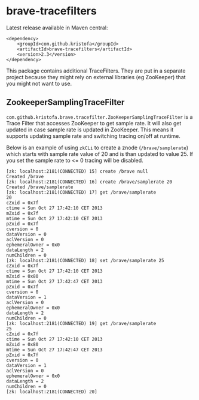 # brave-tracefilters #

Latest release available in Maven central:

    <dependency>
        <groupId>com.github.kristofa</groupId>
        <artifactId>brave-tracefilters</artifactId>
        <version>2.3</version>
    </dependency>


This package contains additional TraceFilters. They are put in a separate project because
they might rely on external libraries (eg ZooKeeper) that you might not want to use.

## ZookeeperSamplingTraceFilter ##

`com.github.kristofa.brave.tracefilter.ZooKeeperSamplingTraceFilter` is a Trace Filter 
that accesses ZooKeeper to get sample rate. It will also get updated in case sample rate
is updated in ZooKeeper. This means it supports updating sample rate and switching tracing on/off at runtime.

Below is an example of using `zkCLi` to create a znode (`/brave/samplerate`) which starts with sample rate 
value of 20 and is than updated to value 25. If you set the sample rate to <= 0 tracing will be disabled.


    [zk: localhost:2181(CONNECTED) 15] create /brave null
    Created /brave
    [zk: localhost:2181(CONNECTED) 16] create /brave/samplerate 20
    Created /brave/samplerate
    [zk: localhost:2181(CONNECTED) 17] get /brave/samplerate
    20
    cZxid = 0x7f
    ctime = Sun Oct 27 17:42:10 CET 2013
    mZxid = 0x7f
    mtime = Sun Oct 27 17:42:10 CET 2013
    pZxid = 0x7f
    cversion = 0
    dataVersion = 0
    aclVersion = 0
    ephemeralOwner = 0x0
    dataLength = 2
    numChildren = 0
    [zk: localhost:2181(CONNECTED) 18] set /brave/samplerate 25
    cZxid = 0x7f
    ctime = Sun Oct 27 17:42:10 CET 2013
    mZxid = 0x80
    mtime = Sun Oct 27 17:42:47 CET 2013
    pZxid = 0x7f
    cversion = 0
    dataVersion = 1
    aclVersion = 0
    ephemeralOwner = 0x0
    dataLength = 2
    numChildren = 0
    [zk: localhost:2181(CONNECTED) 19] get /brave/samplerate
    25
    cZxid = 0x7f
    ctime = Sun Oct 27 17:42:10 CET 2013
    mZxid = 0x80
    mtime = Sun Oct 27 17:42:47 CET 2013
    pZxid = 0x7f
    cversion = 0
    dataVersion = 1
    aclVersion = 0
    ephemeralOwner = 0x0
    dataLength = 2
    numChildren = 0
    [zk: localhost:2181(CONNECTED) 20]
